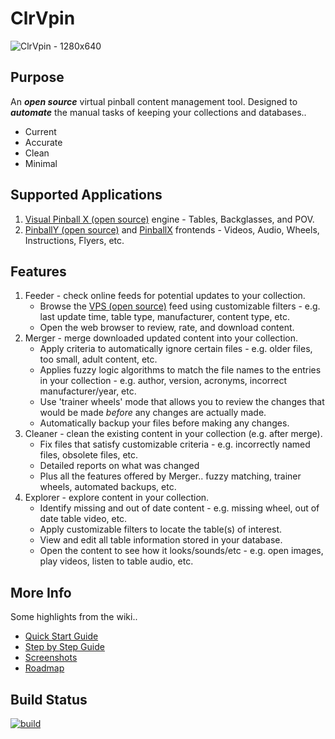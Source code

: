 # ClrVpin
![ClrVpin - 1280x640](https://user-images.githubusercontent.com/11408611/117466530-654d2d80-af85-11eb-8493-c49034aa9315.png)

## Purpose
An ___open source___ virtual pinball content management tool.  Designed to ___automate___ the manual tasks of keeping your collections and databases..
- Current
- Accurate
- Clean
- Minimal

## Supported Applications
1. [Visual Pinball X (open source)](https://github.com/vpinball/vpinball) engine - Tables, Backglasses, and POV.
1. [PinballY (open source)](https://github.com/mjrgh/PinballY) and [PinballX](https://www.pinballx.com/) frontends - Videos, Audio, Wheels, Instructions, Flyers, etc.

## Features
1. Feeder - check online feeds for potential updates to your collection.
   - Browse the [VPS (open source)](https://virtual-pinball-spreadsheet.web.app/) feed using customizable filters - e.g. last update time, table type, manufacturer, content type, etc.
   - Open the web browser to review, rate, and download content.
1. Merger - merge downloaded updated content into your collection.
   - Apply criteria to automatically ignore certain files - e.g. older files, too small, adult content, etc.
   - Applies fuzzy logic algorithms to match the file names to the entries in your collection - e.g. author, version, acronyms, incorrect manufacturer/year, etc.
   - Use 'trainer wheels' mode that allows you to review the changes that would be made _before_ any changes are actually made.
   - Automatically backup your files before making any changes.
1. Cleaner - clean the existing content in your collection (e.g. after merge).
   - Fix files that satisfy customizable criteria - e.g. incorrectly named files, obsolete files, etc.
   - Detailed reports on what was changed
   - Plus all the features offered by Merger.. fuzzy matching, trainer wheels, automated backups, etc.
1. Explorer - explore content in your collection.
   - Identify missing and out of date content - e.g. missing wheel, out of date table video, etc.
   - Apply customizable filters to locate the table(s) of interest.
   - View and edit all table information stored in your database.
   - Open the content to see how it looks/sounds/etc - e.g. open images, play videos, listen to table audio, etc.

## More Info
Some highlights from the wiki..
- [Quick Start Guide](https://github.com/stojy/ClrVpin/wiki/Quick-Start)
- [Step by Step Guide](https://github.com/stojy/ClrVpin/wiki/step-by-step)
- [Screenshots](https://github.com/stojy/ClrVpin/wiki/Screenshots)
- [Roadmap](https://github.com/stojy/ClrVpin/wiki/Roadmap)

## Build Status
[![build](https://github.com/stojy/ClrVpin/actions/workflows/build.yml/badge.svg)](https://github.com/stojy/ClrVpin/actions/workflows/build.yml)
<!--<a href="https://github.com/stojy/ClrVpin/branches"><img src="https://github.com/stojy/ClrVpin/actions/workflows/build.yml/badge.svg?event=push"/></a>-->

